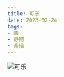 ```yaml
---
title: 可乐
date: 2023-02-24
tags:
- 画
- 静物
- 素描
---
```


![可乐](7A86E4C7-2AF1-483B-B2D4-6AE302F0D7C0.JPG)